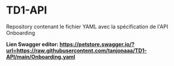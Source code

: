 # TD1-API
Repository contenant le fichier YAML avec la spécification de l'API Onboarding

**Lien Swagger editor: https://petstore.swagger.io/?url=https://raw.githubusercontent.com/tanjonaaa/TD1-API/main/Onboarding.yaml**